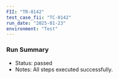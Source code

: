 ```yaml
---
FII: "TR-0142"
test_case_fii: "TC-0142"
run_date: "2025-01-23"
environment: "Test"
---
```


### Run Summary
- Status: passed
- Notes: All steps executed successfully.